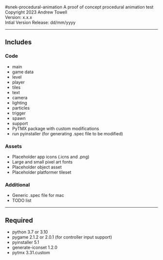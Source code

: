 #snek-procedural-animation
A proof of concept procedural animation test
Copyright 2023 Andrew Towell  
Version: x.x.x  
Intial Version Release: dd/mm/yyyy

---
## Includes
### Code
- main
- game data
- level
- player
- tiles
- text
- camera
- lighting
- particles
- trigger
- spawn
- support
- PyTMX package with custom modifications
- run pyinstaller (for generating .spec file to be modified)

### Assets
- Placeholder app icons (.icns and .png)
- Large and small pixel art fonts
- Placeholder object asset
- Placeholder platformer tileset

### Additional
- Generic .spec file for mac
- TODO list

---
## Required
- python 3.7 or 3.10
- pygame 2.1.2 or 2.0.1 (for controller input support)
- pyinstaller 5.1
- generate-iconset 1.2.0
- pytmx 3.31.custom


